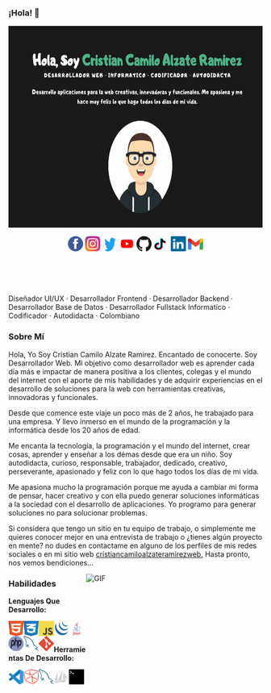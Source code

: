 ### ¡Hola! 👋

<p align="center">
<img width="1000" height="400" src="./assets/images/showcase.png">
</p>

<p align="center">
<a title="Facebook" href="https://www.facebook.com/cristiancamiloalzateramirezweb/"><img width="30" height="30" src="./assets/images/facebook.svg"></a>
<a title="Instagram" href="https://www.instagram.com/cristiancamiloalzateramirezweb/"><img width="30" height="30" src="./assets/images/instagram.svg"></a>
<a title="Twitter" href="https://twitter.com/ccarweb/"><img width="30" height="30" src="./assets/images/twitter.svg"></a>
<a title="YouTube" href="https://www.youtube.com/channel/UCwVKvGpc23akQhYlgUt2K7g/"><img width="30" height="30" src="./assets/images/youtube.svg"></a>
<a title="GitHub" href="https://github.com/cristiancamiloalzateramirezweb/"><img width="30" height="30" src="./assets/images/github.svg"></a>
<a title="TikTok" href="https://www.tiktok.com/@ccarweb/"><img width="30" height="30" src="./assets/images/tiktok.svg"></a>
<a title="Linkedin" href="https://www.linkedin.com/in/cristiancamiloalzateramirezweb/"><img width="30" height="30" src="./assets/images/linkedin.svg"></a>
<a title="Gmail" href="mailto:cristiancamiloalzateramirezweb@gmail.com"><img width="30" height="30" src="./assets/images/gmail.svg"></a>
</p>

<br><br><br><br>
Diseñador UI/UX · Desarrollador Frontend · Desarrollador Backend · Desarrollador Base de Datos · Desarrollador Fullstack Informatico · Codificador · Autodidacta · Colombiano

### Sobre Mí

Hola, Yo Soy Cristian Camilo Alzate Ramirez. Encantado de conocerte. Soy Desarrollador Web. Mi objetivo como desarrollador web es aprender cada día más e impactar de manera positiva a los clientes, colegas y el mundo del internet con el aporte de mis habilidades y de adquirir experiencias en el desarrollo de soluciones para la web con herramientas creativas, innovadoras y funcionales. 

Desde que comence este viaje un poco más de 2 años, he trabajado para una empresa. Y llevo inmerso en el mundo de la programación y la informática desde los 20 años de edad.

Me encanta la tecnología, la programación y el mundo del internet, crear cosas, aprender y enseñar a los démas desde que era un niño. Soy autodidacta, curioso, responsable, trabajador, dedicado, creativo, perseverante, apasionado y feliz con lo que hago todos los días de mi vida. 

Me apasiona mucho la programación porque me ayuda a cambiar mi forma de pensar, hacer creativo y con ella puedo generar soluciones informáticas a la sociedad con el desarrollo de aplicaciones. Yo programo para generar soluciones no para solucionar problemas.

Si considera que tengo un sitio en tu equipo de trabajo, o simplemente me quieres conocer mejor en una entrevista de trabajo o ¿tienes algún proyecto en mente? no dudes en contactame en alguno de los perfiles de mis redes sociales o en mi sitio web <a href="https://cristiancamiloalzateramirezweb.github.io/portafolio-web/">cristiancamiloalzateramirezweb.</a> Hasta pronto, nos vemos bendiciones...
                       
<img align="right" alt="GIF" src="https://github.com/abhisheknaiidu/abhisheknaiidu/blob/master/code.gif?raw=true" width="350" height="200" />

### Habilidades

**Lenguajes Que Desarrollo:**

<img align="left" title="HTML" width="30" height="30" src="./assets/images/html.svg">
<img align="left" title="CSS" width="30" height="30" src="./assets/images/css.svg">
<img align="left" title="JavaScript" width="30" height="30" src="./assets/images/javascript.svg">
<img align="left" title="JQuery" width="30" height="30" src="./assets/images/jquery.svg">
<img align="left" title="Java" width="30" height="30" src="./assets/images/java.svg">
<img align="left" title="PHP" width="30" height="30" src="./assets/images/php.svg">
<img align="left" title="MySQL" width="30" height="30" src="./assets/images/mysql.svg">
<img align="left" title="Git" width="30" height="30" src="./assets/images/git.svg">

<br><br>

**Herramientas De Desarrollo:**

<img align="left" title="Visual Studio Code" width="30" height="30" src="./assets/images/visualstudiocode.svg">
<img align="left" title="NetBeans" width="30" height="30" src="./assets/images/netbeans.svg">
<img align="left" title="MySQL Workbench" width="30" height="30" src="./assets/images/mysql.svg">
<img align="left" title="phpMyAdmin" width="30" height="30" src="./assets/images/phpmyadmin.svg">
<img align="left" title="Terminal" width="30" height="30" src="./assets/images/terminal.svg">
